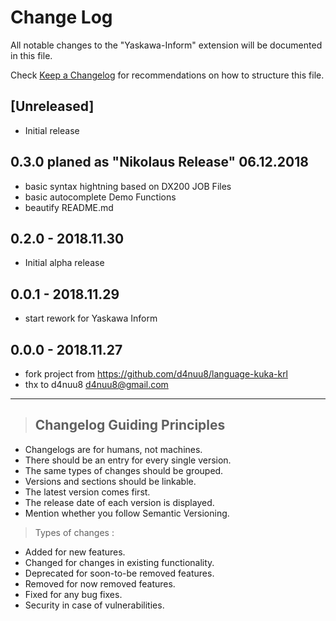 # Change Log
All notable changes to the "Yaskawa-Inform" extension will be documented in this file.

Check [Keep a Changelog](http://keepachangelog.com/) for recommendations on how to structure this file.


## [Unreleased]
- Initial release

## 0.3.0 planed as "Nikolaus Release" 06.12.2018
- basic syntax hightning based on DX200 JOB Files
- basic autocomplete Demo Functions
- beautify README.md

## 0.2.0 - 2018.11.30
- Initial alpha release

## 0.0.1 - 2018.11.29
- start rework for Yaskawa Inform

## 0.0.0 - 2018.11.27
- fork project from https://github.com/d4nuu8/language-kuka-krl
- thx to d4nuu8  <d4nuu8@gmail.com> 



---------

> ## Changelog Guiding Principles

* Changelogs are for humans, not machines.
* There should be an entry for every single version.
* The same types of changes should be grouped.
* Versions and sections should be linkable.
* The latest version comes first.
* The release date of each version is displayed.
* Mention whether you follow Semantic Versioning.

> Types of changes :
- Added for new features.
- Changed for changes in existing functionality.
- Deprecated for soon-to-be removed features.
- Removed for now removed features.
- Fixed for any bug fixes.
- Security in case of vulnerabilities.

